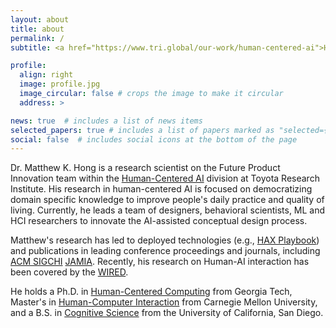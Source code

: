 ```yaml
---
layout: about
title: about
permalink: /
subtitle: <a href="https://www.tri.global/our-work/human-centered-ai">Human-Centered AI</a>, Toyota Research Institute.

profile:
  align: right
  image: profile.jpg
  image_circular: false # crops the image to make it circular
  address: >

news: true  # includes a list of news items
selected_papers: true # includes a list of papers marked as "selected={true}"
social: false  # includes social icons at the bottom of the page
---
```


Dr. Matthew K. Hong is a research scientist on the Future Product Innovation team within the [Human-Centered AI](https://www.tri.global/our-work/human-centered-ai) division at Toyota Research Institute. His research in human-centered AI is focused on democratizing domain specific knowledge to improve people's daily practice and quality of living. Currently, he leads a team of designers, behavioral scientists, ML and HCI researchers to innovate the AI-assisted conceptual design process. 

Matthew's research has led to deployed technologies (e.g., [HAX Playbook](https://www.microsoft.com/en-us/haxtoolkit/playbook/)) and publications in leading conference proceedings and journals, including [ACM SIGCHI](https://sigchi.org/) [JAMIA](https://academic.oup.com/jamia). Recently, his research on Human-AI interaction has been covered by the [WIRED](https://www.wired.com/story/efforts-make-text-ai-less-racist-terrible/).

He holds a Ph.D. in [Human-Centered Computing](https://www.ic.gatech.edu/academics/human-centered-computing-phd-program) from Georgia Tech, Master's in [Human-Computer Interaction](https://www.hcii.cmu.edu/academics/mhci) from Carnegie Mellon University, and a B.S. in [Cognitive Science](http://www.cogsci.ucsd.edu/) from the University of California, San Diego.

